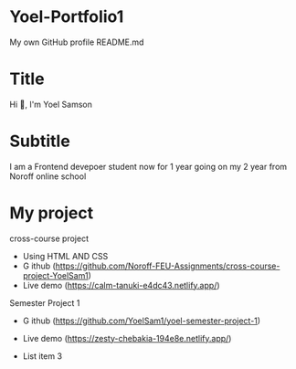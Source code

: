 # Yoel-Portfolio1

My own GitHub profile README.md

# Title

Hi 👋, I'm Yoel Samson

# Subtitle

I am a Frontend devepoer student now for 1 year going on my 2 year from Noroff online school

# My project

cross-course project

- Using HTML AND CSS
- G ithub (https://github.com/Noroff-FEU-Assignments/cross-course-project-YoelSam1)
- Live demo (https://calm-tanuki-e4dc43.netlify.app/)

Semester Project 1

- G ithub (https://github.com/YoelSam1/yoel-semester-project-1)
- Live demo (https://zesty-chebakia-194e8e.netlify.app/)

- List item 3
